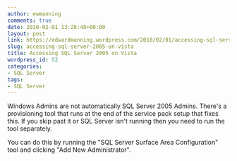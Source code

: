 ```yaml
---
author: ewmanning
comments: true
date: 2010-02-01 13:28:48+00:00
layout: post
link: https://edwardmanning.wordpress.com/2010/02/01/accessing-sql-server-2005-on-vista/
slug: accessing-sql-server-2005-on-vista
title: Accessing SQL Server 2005 on Vista
wordpress_id: 52
categories:
- SQL Server
tags:
- SQL Server
---
```


Windows Admins are not automatically SQL Server 2005 Admins. There's a provisioning tool that runs at the end of the service pack setup that fixes this. If you skip past it or SQL Server isn't running then you need to run the tool separately.

You can do this by running the "SQL Server Surface Area Configuration" tool and clicking "Add New Administrator".


